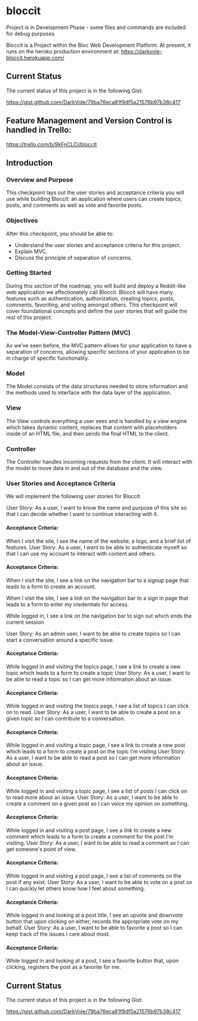 # bloccit

Project is in Development Phase - some files and commands are included for debug purposes

Bloccit is a Project within the Bloc Web Development Platform.  At present, it runs on the heroku production environment at:
https://darkvole-bloccit.herokuapp.com/

## Current Status

The current status of this project is in the following Gist: 

https://gist.github.com/DarkVole/79ba76eca81f9df5a21576b97b38c417

## Feature Management and Version Control is handled in Trello:

https://trello.com/b/9kFnCLCi/bloccit

## Introduction

### Overview and Purpose

This checkpoint lays out the user stories and acceptance criteria you will use while building Bloccit: an application where users can create topics, posts, and comments as well as vote and favorite posts.

### Objectives

After this checkpoint, you should be able to:

* Understand the user stories and acceptance criteria for this project.
* Explain MVC.
* Discuss the principle of separation of concerns.

### Getting Started

During this section of the roadmap, you will build and deploy a Reddit-like web application we affectionately call Bloccit. Bloccit will have many features such as authentication, authorization, creating topics, posts, comments, favoriting, and voting amongst others. This checkpoint will cover foundational concepts and define the user stories that will guide the rest of this project.

### The Model-View-Controller Pattern (MVC)
As we've seen before, the MVC pattern allows for your application to have a separation of concerns, allowing specific sections of your application to be in charge of specific functionality.

### Model
The Model consists of the data structures needed to store information and the methods used to interface with the data layer of the application.

### View
The View controls everything a user sees and is handled by a view engine which takes dynamic content, replaces that content with placeholders inside of an HTML file, and then sends the final HTML to the client.

### Controller
The Controller handles incoming requests from the client. It will interact with the model to move data in and out of the database and the view.

### User Stories and Acceptance Criteria
We will implement the following user stories for Bloccit:

User Story: As a user, I want to know the name and purpose of this site so that I can decide whether I want to continue interacting with it.

#### Acceptance Criteria:

When I visit the site, I see the name of the website, a logo, and a brief list of features.
User Story: As a user, I want to be able to authenticate myself so that I can use my account to interact with content and others.

#### Acceptance Criteria:

When I visit the site, I see a link on the navigation bar to a signup page that leads to a form to create an account.

When I visit the site, I see a link on the navigation bar to a sign in page that leads to a form to enter my credentials for access.

While logged in, I see a link on the navigation bar to sign out which ends the current session

User Story: As an admin user, I want to be able to create topics so I can start a conversation around a specific issue.

#### Acceptance Criteria:

While logged in and visiting the topics page, I see a link to create a new topic which leads to a form to create a topic
User Story: As a user, I want to be able to read a topic so I can get more information about an issue.

#### Acceptance Criteria:

While logged in and visiting the topics page, I see a list of topics I can click on to read.
User Story: As a user, I want to be able to create a post on a given topic so I can contribute to a conversation.

#### Acceptance Criteria:

While logged in and visiting a topic page, I see a link to create a new post which leads to a form to create a post on the topic I'm visiting
User Story: As a user, I want to be able to read a post so I can get more information about an issue.

#### Acceptance Criteria:

While logged in and visiting a topic page, I see a list of posts I can click on to read more about an issue.
User Story: As a user, I want to be able to create a comment on a given post so I can voice my opinion on something.

#### Acceptance Criteria:

While logged in and visiting a post page, I see a link to create a new comment which leads to a form to create a comment for the post I'm visiting.
User Story: As a user, I want to be able to read a comment so I can get someone's point of view.

#### Acceptance Criteria:

While logged in and visiting a post page, I see a list of comments on the post if any exist.
User Story: As a user, I want to be able to vote on a post so I can quickly let others know how I feel about something.

#### Acceptance Criteria:

While logged in and looking at a post title, I see an upvote and downvote button that upon clicking on either, records the appropriate vote on my behalf.
User Story: As a user, I want to be able to favorite a post so I can keep track of the issues I care about most.

#### Acceptance Criteria:

While logged in and looking at a post, I see a favorite button that, upon clicking, registers the post as a favorite for me.

## Current Status

The current status of this project is in the following Gist: 

https://gist.github.com/DarkVole/79ba76eca81f9df5a21576b97b38c417






